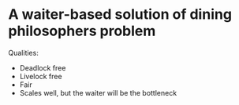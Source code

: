 # A waiter-based solution of dining philosophers problem

Qualities:
- Deadlock free
- Livelock free
- Fair
- Scales well, but the waiter will be the bottleneck
